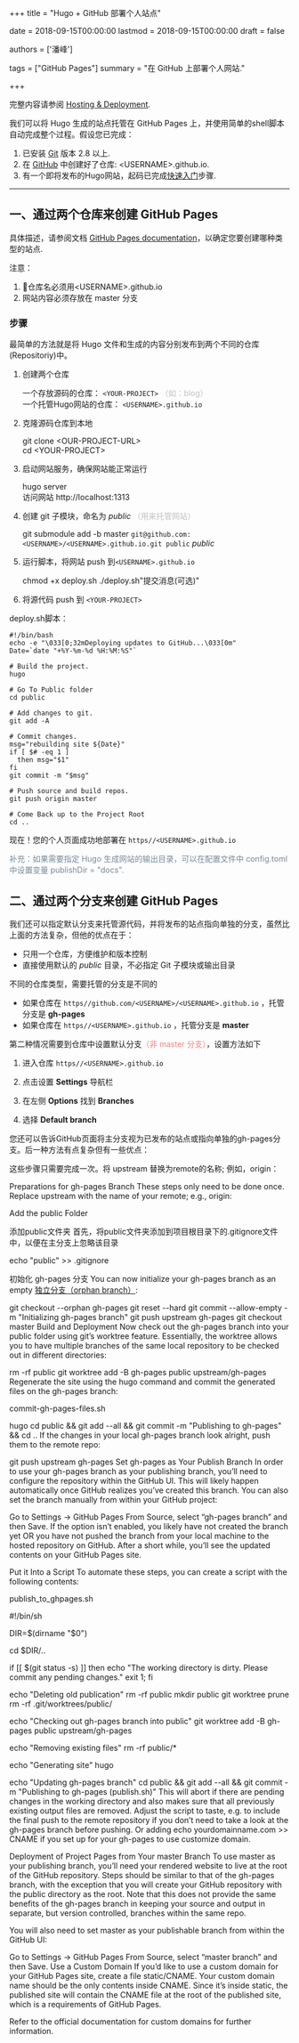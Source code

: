 +++
title = "Hugo + GitHub 部署个人站点"

date = 2018-09-15T00:00:00
lastmod = 2018-09-15T00:00:00
draft = false

authors = ['潘峰']

tags = ["GitHub Pages"]
summary = "在 GitHub 上部署个人网站."

+++

完整内容请参阅 [Hosting & Deployment](https://gohugo.io/hosting-and-deployment/).

我们可以将 Hugo 生成的站点托管在 GitHub Pages 上，并使用简单的shell脚本自动完成整个过程。假设您已完成：

1. 已安装 [Git](https://git-scm.com/downloads) 版本 2.8 以上.
2. 在 [GitHub](https://github.com/) 中创建好了仓库: &lt;USERNAME&gt;.github.io.
3. 有一个即将发布的Hugo网站，起码已完成[快速入门](https://gohugo.io/getting-started/quick-start/)步骤.

***
## 一、<b>通过两个仓库来创建 GitHub Pages</b>

具体描述，请参阅文档 [GitHub Pages documentation](https://help.github.com/articles/user-organization-and-project-pages/#user--organization-pages)，以确定您要创建哪种类型的站点.

注意：

1. 仓库名必须用&lt;USERNAME&gt;.github.io
2. 网站内容必须存放在 master 分支


### 步骤 

最简单的方法就是将 Hugo 文件和生成的内容分别发布到两个不同的仓库(Repositoriy)中。

1. 创建两个仓库 <p> 一个存放源码的仓库： `<YOUR-PROJECT>`  <font color=#C0C0C0>（如：blog）</font> </br> 一个托管Hugo网站的仓库： `<USERNAME>.github.io` </p>
2. 克隆源码仓库到本地 <p> git clone &lt;OUR-PROJECT-URL&gt; </br> cd &lt;YOUR-PROJECT&gt; </p>
3. 启动网站服务，确保网站能正常运行 <p> hugo server </br> 访问网站 http://localhost:1313
4. 创建 git 子模块，命名为 *public* <font color=#C0C0C0>（用来托管网站）</font> <p> git submodule add -b master `git@github.com:<USERNAME>/<USERNAME>.github.io.git public` *public*
5. 运行脚本，将网站 push 到`<USERNAME>.github.io` <p> chmod +x deploy.sh  ./deploy.sh"提交消息(可选)" </p> 
6. 将源代码 push 到 `<YOUR-PROJECT>`

deploy.sh脚本：
```
#!/bin/bash
echo -e "\033[0;32mDeploying updates to GitHub...\033[0m"
Date=`date "+%Y-%m-%d %H:%M:%S"`

# Build the project.
hugo

# Go To Public folder
cd public

# Add changes to git.
git add -A

# Commit changes.
msg="rebuilding site ${Date}"
if [ $# -eq 1 ]
  then msg="$1"
fi
git commit -m "$msg"

# Push source and build repos.
git push origin master

# Come Back up to the Project Root
cd ..
```

现在！您的个人页面成功地部署在 `https//<USERNAME>.github.io`

<p><font color=#778899>补充：如果需要指定 Hugo 生成网站的输出目录，可以在配置文件中 config.toml 中设置变量 publishDir = "docs". </font></p>

## 二、<b>通过两个分支来创建 GitHub Pages</b>

我们还可以指定默认分支来托管源代码，并将发布的站点指向单独的分支，虽然比上面的方法复杂，但他的优点在于：

* 只用一个仓库，方便维护和版本控制
* 直接使用默认的 *public* 目录，不必指定 Git 子模块或输出目录

不同的仓库类型，需要托管的分支是不同的

* 如果仓库在 `https//github.com/<USERNAME>/<USERNAME>.github.io` ，托管分支是 **gh-pages** 
* 如果仓库在 `https//<USERNAME>.github.io` ，托管分支是 **master**

第二种情况需要到仓库中设置默认分支<font color=#F08080>（非 master 分支）</font>，设置方法如下

1. 进入仓库 `https//<USERNAME>.github.io`

2. 点击设置 **Settings** 导航栏

3. 在左侧 **Options** 找到 **Branches**

4. 选择 **Default branch**

您还可以告诉GitHub页面将主分支视为已发布的站点或指向单独的gh-pages分支。后一种方法有点复杂但有一些优点：

这些步骤只需要完成一次。将 upstream 替换为remote的名称; 例如，origin：


Preparations for gh-pages Branch 
These steps only need to be done once. Replace upstream with the name of your remote; e.g., origin:


Add the public Folder

添加public文件夹 
首先，将public文件夹添加到项目根目录下的.gitignore文件中，以便在主分支上忽略该目录

echo "public" >> .gitignore


初始化 gh-pages 分支
You can now initialize your gh-pages branch as an empty [独立分支（orphan branch）](https://git-scm.com/docs/git-checkout/#git-checkout---orphanltnewbranchgt):

git checkout --orphan gh-pages
git reset --hard
git commit --allow-empty -m "Initializing gh-pages branch"
git push upstream gh-pages
git checkout master
Build and Deployment 
Now check out the gh-pages branch into your public folder using git’s worktree feature. Essentially, the worktree allows you to have multiple branches of the same local repository to be checked out in different directories:

rm -rf public
git worktree add -B gh-pages public upstream/gh-pages
Regenerate the site using the hugo command and commit the generated files on the gh-pages branch:

commit-gh-pages-files.sh

hugo
cd public && git add --all && git commit -m "Publishing to gh-pages" && cd ..
If the changes in your local gh-pages branch look alright, push them to the remote repo:

git push upstream gh-pages
Set gh-pages as Your Publish Branch
In order to use your gh-pages branch as your publishing branch, you’ll need to configure the repository within the GitHub UI. This will likely happen automatically once GitHub realizes you’ve created this branch. You can also set the branch manually from within your GitHub project:

Go to Settings → GitHub Pages
From Source, select “gh-pages branch” and then Save. If the option isn’t enabled, you likely have not created the branch yet OR you have not pushed the branch from your local machine to the hosted repository on GitHub.
After a short while, you’ll see the updated contents on your GitHub Pages site.

Put it Into a Script 
To automate these steps, you can create a script with the following contents:

publish_to_ghpages.sh

#!/bin/sh

DIR=$(dirname "$0")

cd $DIR/..

if [[ $(git status -s) ]]
then
    echo "The working directory is dirty. Please commit any pending changes."
    exit 1;
fi

echo "Deleting old publication"
rm -rf public
mkdir public
git worktree prune
rm -rf .git/worktrees/public/

echo "Checking out gh-pages branch into public"
git worktree add -B gh-pages public upstream/gh-pages

echo "Removing existing files"
rm -rf public/*

echo "Generating site"
hugo

echo "Updating gh-pages branch"
cd public && git add --all && git commit -m "Publishing to gh-pages (publish.sh)"
This will abort if there are pending changes in the working directory and also makes sure that all previously existing output files are removed. Adjust the script to taste, e.g. to include the final push to the remote repository if you don’t need to take a look at the gh-pages branch before pushing. Or adding echo yourdomainname.com >> CNAME if you set up for your gh-pages to use customize domain.

Deployment of Project Pages from Your master Branch 
To use master as your publishing branch, you’ll need your rendered website to live at the root of the GitHub repository. Steps should be similar to that of the gh-pages branch, with the exception that you will create your GitHub repository with the public directory as the root. Note that this does not provide the same benefits of the gh-pages branch in keeping your source and output in separate, but version controlled, branches within the same repo.

You will also need to set master as your publishable branch from within the GitHub UI:

Go to Settings → GitHub Pages
From Source, select “master branch” and then Save.
Use a Custom Domain 
If you’d like to use a custom domain for your GitHub Pages site, create a file static/CNAME. Your custom domain name should be the only contents inside CNAME. Since it’s inside static, the published site will contain the CNAME file at the root of the published site, which is a requirements of GitHub Pages.

Refer to the official documentation for custom domains for further information.

